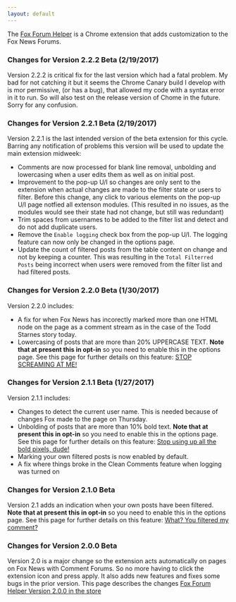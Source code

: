 ```yaml
---
layout: default
---
```


The [Fox Forum Helper](https://github.com/holly4/FoxForumExtension) is a Chrome extension that adds customization to the Fox News Forums. 

### Changes for Version 2.2.2 Beta (2/19/2017)
Version 2.2.2 is critical fix for the last version which had a fatal problem. My bad for not catching it but it seems the Chrome Canary build I develop with is mor
permissive, (or has a bug), that allowed my code with a syntax error in it to run. So will also test on the release version of Chome in the future. 
Sorry for any confusion.

### Changes for Version 2.2.1 Beta (2/19/2017)
Version 2.2.1 is the last intended version of the beta extension for this cycle. Barring any notification of problems this version will be used
to update the main extension midweek:
- Comments are now processed for blank line removal, unbolding and lowercasing when a user edits them as well as on initial post.
- Improvement to the pop-up U/I so changes are only sent to the extension when actual changes are made to the filter state or users to filter. 
Before this change, any click to various elements on the pop-up U/I page notfied all extenson modules. (This resulted in no issues, 
as the modules would see their state had not change, but still was redundant)
- Trim spaces from usernames to be added to the filter list and detect and do not add duplicate users.
- Remove the `Enable logging` check box from the pop-up U/I. The logging feature can now only be changed in the options page.
- Update the count of filtered posts from the table content on change and not by keeping a counter. This was resulting in the `Total Filterred Posts` being incorrect
when users were removed from the filter list and had filtered posts.

### Changes for Version 2.2.0 Beta (1/30/2017)
Version 2.2.0 includes:
- A fix for when Fox News has incorectly marked more than one HTML node on the page as a comment stream as in the case of the Todd Starnes story today.
- Lowercasing of posts that are more than 20% UPPERCASE TEXT. **Note that at present this in opt-in** so you need to enable this in the options page. See this page
for further details on this feature: [STOP SCREAMING AT ME!](http://hollies.pw/2017/01/31/stop-screaming-at-me/)

### Changes for Version 2.1.1 Beta (1/27/2017)
Version 2.1.1 includes:
- Changes to detect the current user name. This is needed because of changes Fox made to the page on Thursday.
- Unbolding of posts that are more than 10% bold text. **Note that at present this in opt-in** so you need to enable this in the options page. See this page
for further details on this feature: [Stop using up all the bold pixels, dude!](http://hollies.pw/2017/01/27/stop-using-up-all-the-bold-pixels-dude/)
- Marking your own filtered posts is now enabled by default.
- A fix where things broke in the Clean Comments feature when logging was turned on

### Changes for Version 2.1.0 Beta
Version 2.1 adds an indication when your own posts have been filtered. **Note that at present this in opt-in** so you need to enable this in the options page. See this page
for further details on this feature: [What? You filtered my comment?](http://hollies.pw/2017/01/22/what-you-filtered-my-comment/)

### Changes for Version 2.0.0 Beta
Version 2.0 is a major change so the extension acts automatically on pages on Fox News with Comment Forums. So no more having to click the 
extension icon and press apply. It also adds new features and fixes some bugs in the prior version. 
This page describes the changes [Fox Forum Helper Version 2.0.0 in the store](http://hollies.pw/2017/01/18/fox-forum-helper-version-2-0-0-in-the-store)
